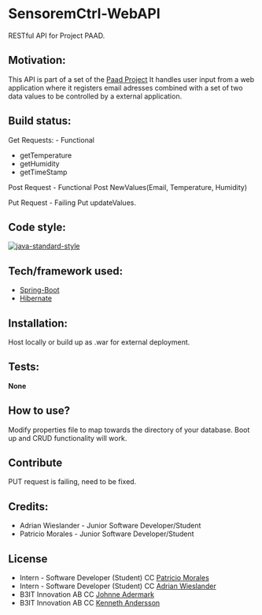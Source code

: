 # SensoremCtrl-WebAPI
RESTful API for Project PAAD.

## Motivation:
This API is part of a set of the [Paad Project](https://github.com/SensoremCtrl/paad)
It handles user input from a web application where it registers email adresses combined with a set of two data values to be controlled by
a external application. 

## Build status:
Get Requests: - Functional
* getTemperature
* getHumidity
* getTimeStamp

Post Request - Functional
Post NewValues(Email, Temperature, Humidity)

Put Request - Failing
Put updateValues. 

## Code style:
[![java-standard-style](https://img.shields.io/badge/code%20style-standard-brightgreen.svg?style=flat)](https://github.com/SensoremCtrl/SensoremCtrl-WebAPI)

## Tech/framework used:
- [Spring-Boot](https://projects.spring.io/spring-boot/)
- [Hibernate](http://hibernate.org/)

## Installation:
Host locally or build up as .war for external deployment.

## Tests:
<b>None</b>

## How to use?
Modify properties file to map towards the directory of your database.
Boot up and CRUD functionality will work.

## Contribute
PUT request is failing, need to be fixed.

## Credits:
* Adrian Wieslander - Junior Software Developer/Student
* Patricio Morales - Junior Software Developer/Student

## License
* Intern - Software Developer (Student) CC [Patricio Morales](https://github.com/Patricio89)
* Intern - Software Developer (Student) CC [Adrian Wieslander](https://github.com/AdrWie)
* B3IT Innovation AB CC [Johnne Adermark]()
* B3IT Innovation AB CC [Kenneth Andersson]()
